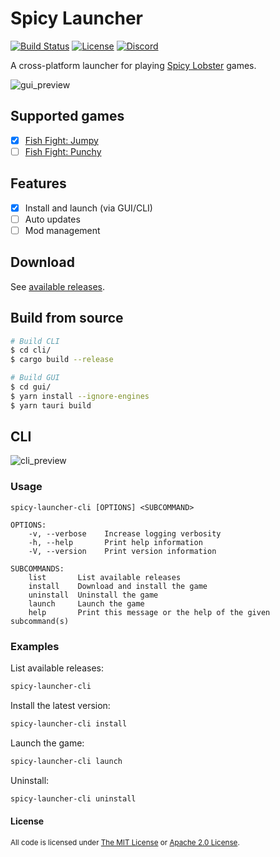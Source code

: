 # Spicy Launcher

[![Build Status](https://img.shields.io/github/workflow/status/spicylobstergames/SpicyLauncher/Continuous%20Integration?logo=github&labelColor=1e1c24&color=8bcfcf)](https://github.com/spicylobstergames/SpicyLauncher/actions) [![License](https://img.shields.io/badge/License-MIT%20or%20Apache%202-green.svg?label=license&labelColor=1e1c24&color=34925e)](#license) [![Discord](https://img.shields.io/badge/chat-on%20discord-green.svg?logo=discord&logoColor=fff&labelColor=1e1c24&color=8d5b3f)](https://discord.gg/4smxjcheE5)

A cross-platform launcher for playing [Spicy Lobster](https://github.com/spicylobstergames) games.

![gui_preview](https://user-images.githubusercontent.com/24392180/153517081-9a8b6fb6-3901-430f-abe3-712c1dd8feb4.gif)

## Supported games

- [x] [Fish Fight: Jumpy](https://github.com/fishfight/jumpy)
- [ ] [Fish Fight: Punchy](https://github.com/fishfight/punchy)

## Features

- [x] Install and launch (via GUI/CLI)
- [ ] Auto updates
- [ ] Mod management

## Download

See [available releases](https://github.com/spicylobstergames/SpicyLauncher/releases).

## Build from source

```sh
# Build CLI
$ cd cli/
$ cargo build --release
```

```sh
# Build GUI
$ cd gui/
$ yarn install --ignore-engines
$ yarn tauri build
```

## CLI

![cli_preview](https://user-images.githubusercontent.com/24392180/153515463-847a02c6-de6b-438a-a97d-03cb56d5e7d5.gif)

### Usage

```
spicy-launcher-cli [OPTIONS] <SUBCOMMAND>
```

```
OPTIONS:
    -v, --verbose    Increase logging verbosity
    -h, --help       Print help information
    -V, --version    Print version information

SUBCOMMANDS:
    list       List available releases
    install    Download and install the game
    uninstall  Uninstall the game
    launch     Launch the game
    help       Print this message or the help of the given subcommand(s)
```

### Examples

List available releases:

```sh
spicy-launcher-cli
```

Install the latest version:

```sh
spicy-launcher-cli install
```

Launch the game:

```sh
spicy-launcher-cli launch
```

Uninstall:

```sh
spicy-launcher-cli uninstall
```

#### License

<sup>
All code is licensed under <a href="LICENSE-MIT">The MIT License</a> or <a href="LICENSE-APACHE">Apache 2.0 License</a>.
</sup>
